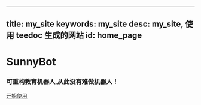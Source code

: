 
---
title: my_site
keywords: my_site
desc: my_site, 使用 teedoc 生成的网站
id: home_page
---




<div>
    <h1><span>SunnyBot</span></h1>
    <h3>可重构教育机器人,从此没有难做机器人！</h3>
</div>
<div id="big_btn_wrapper">
    <div class="big_btn">
        <a href="/get_started/zh/">开始使用</a>
    </div>
</div>


